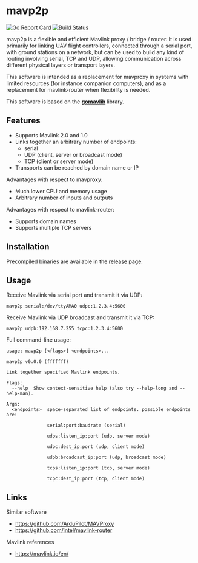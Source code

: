 
# mavp2p

[![Go Report Card](https://goreportcard.com/badge/github.com/gswly/mavp2p)](https://goreportcard.com/report/github.com/gswly/mavp2p)
[![Build Status](https://travis-ci.org/gswly/mavp2p.svg?branch=master)](https://travis-ci.org/gswly/mavp2p)

mavp2p is a flexible and efficient Mavlink proxy / bridge / router. It is used primarily for linking UAV flight controllers, connected through a serial port, with ground stations on a network, but can be used to build any kind of routing involving serial, TCP and UDP, allowing communication across different physical layers or transport layers.

This software is intended as a replacement for mavproxy in systems with limited resources (for instance companion computers), and as a replacement for mavlink-router when flexibility is needed.

This software is based on the [**gomavlib**](https://github.com/gswly/gomavlib) library.

## Features

* Supports Mavlink 2.0 and 1.0
* Links together an arbitrary number of endpoints:
  * serial
  * UDP (client, server or broadcast mode)
  * TCP (client or server mode)
* Transports can be reached by domain name or IP

Advantages with respect to mavproxy:
* Much lower CPU and memory usage
* Arbitrary number of inputs and outputs

Advantages with respect to mavlink-router:
* Supports domain names
* Supports multiple TCP servers

## Installation

Precompiled binaries are available in the [release](https://github.com/gswly/mavp2p/releases) page.

## Usage

Receive Mavlink via serial port and transmit it via UDP:
```
mavp2p serial:/dev/ttyAMA0 udpc:1.2.3.4:5600
```

Receive Mavlink via UDP broadcast and transmit it via TCP:
```
mavp2p udpb:192.168.7.255 tcpc:1.2.3.4:5600
```

Full command-line usage:
```
usage: mavp2p [<flags>] <endpoints>...

mavp2p v0.0.0 (fffffff)

Link together specified Mavlink endpoints.

Flags:
  --help  Show context-sensitive help (also try --help-long and --help-man).

Args:
  <endpoints>  space-separated list of endpoints. possible endpoints are:

               serial:port:baudrate (serial)

               udps:listen_ip:port (udp, server mode)

               udpc:dest_ip:port (udp, client mode)

               udpb:broadcast_ip:port (udp, broadcast mode)

               tcps:listen_ip:port (tcp, server mode)

               tcpc:dest_ip:port (tcp, client mode)
```

## Links

Similar software
* https://github.com/ArduPilot/MAVProxy
* https://github.com/intel/mavlink-router

Mavlink references
* https://mavlink.io/en/

